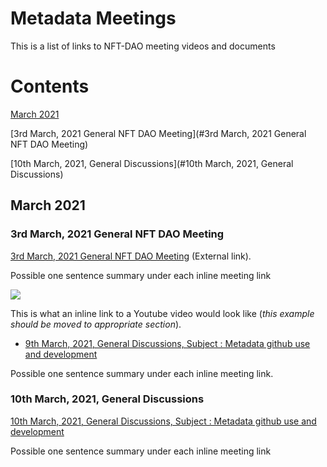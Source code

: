 # Metadata Meetings

This is a list of links to NFT-DAO meeting videos and documents

# Contents

[March 2021](#March-2021)

[3rd March, 2021 General NFT DAO Meeting](#3rd March, 2021 General NFT DAO Meeting)

[10th March, 2021, General Discussions](#10th March, 2021, General Discussions)

## March 2021

### 3rd March, 2021 General NFT DAO Meeting

[3rd March, 2021 General NFT DAO Meeting](https://www.youtube.com/watch?v=_u7mcBvEwbQ) (External link).

Possible one sentence summary under each inline meeting link

[![](http://img.youtube.com/vi/_u7mcBvEwbQ/0.jpg)](http://www.youtube.com/watch?v=_u7mcBvEwbQ "NFT DAO Meeting 3/3/21")

This is what an inline link to a Youtube video would look like (*this example should be moved to appropriate section*).


* [9th March, 2021, General Discussions, Subject : Metadata github use and development](2021-03-09-Metadata-github.md)

Possible one sentence summary under each inline meeting link.

### 10th March, 2021, General Discussions

[10th March, 2021, General Discussions, Subject : Metadata github use and development](2021-03-10-Metadata-github.md)

Possible one sentence summary under each inline meeting link
